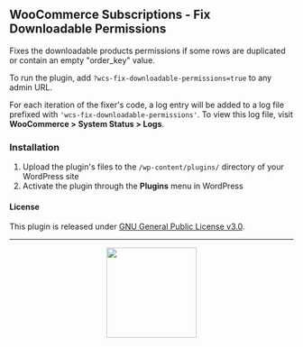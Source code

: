 ## WooCommerce Subscriptions - Fix Downloadable Permissions

Fixes the downloadable products permissions if some rows are duplicated or contain an empty "order_key" value.

To run the plugin, add `?wcs-fix-downloadable-permissions=true` to any admin URL.

For each iteration of the fixer's code, a log entry will be added to a log file prefixed with `'wcs-fix-downloadable-permissions'`. To view this log file, visit **WooCommerce > System Status > Logs**.

### Installation

1. Upload the plugin's files to the `/wp-content/plugins/` directory of your WordPress site
1. Activate the plugin through the **Plugins** menu in WordPress


#### License

This plugin is released under [GNU General Public License v3.0](http://www.gnu.org/licenses/gpl-3.0.html).

---

<p align="center">
<img src="https://cloud.githubusercontent.com/assets/235523/11986380/bb6a0958-a983-11e5-8e9b-b9781d37c64a.png" width="160">
</p>
